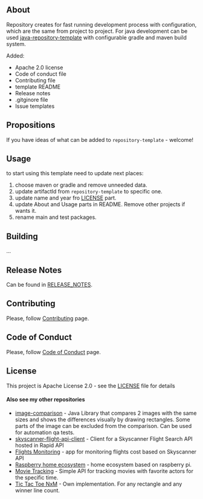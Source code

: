 ## About
Repository creates for fast running development process with configuration, which are the same from project to project.
For java development can be used [java-repository-template](https://github.com/romankh3/java-repository-template) with configurable gradle and maven build system.

Added:
*   Apache 2.0 license
*   Code of conduct file
*   Contributing file
*   template README
*   Release notes
*   .gitginore file
*   Issue templates

## Propositions
If you have ideas of what can be added to `repository-template` - welcome!

## Usage
to start using this template need to update next places:
1. choose maven or gradle and remove unneeded data.
2. update artifactId from `repository-template` to specific one.
3. update name and year fro [LICENSE](LICENSE) part.
4. update About and Usage parts in README. Remove other projects if wants it.
5. rename main and test packages.

## Building
...

## Release Notes
Can be found in [RELEASE_NOTES](RELEASE_NOTES.md).

## Contributing
Please, follow [Contributing](CONTRIBUTING.md) page.

## Code of Conduct
Please, follow [Code of Conduct](CODE_OF_CONDUCT.md) page.

## License
This project is Apache License 2.0 - see the [LICENSE](LICENSE) file for details

#### Also see my other repositories
*   [image-comparison](https://github.com/romankh3/image-comparison) - Java Library that compares 2 images with the same sizes and shows the differences visually by drawing rectangles. Some parts of the image can be excluded from the comparison. Can be used for automation qa tests.
*   [skyscanner-flight-api-client](https://github.com/romankh3/skyscanner-flight-api-client) - Client for a Skyscanner Flight Search API hosted in Rapid API
*   [Flights Monitoring](https://github.com/romankh3/flights-monitoring) - app for monitoring flights cost based on Skyscanner API
*   [Raspberry home ecosystem](https://github.com/romankh3/raspberrypi-home-ecosystem) - home ecosystem based on raspberry pi.
*   [Movie Tracking](https://github.com/romankh3/movietracking) - Simple API for tracking movies with favorite actors for the specific time.
*   [Tic Tac Toe NxM](https://github.com/romankh3/tictactoe) - Own implementation. For any rectangle and any winner line count. 